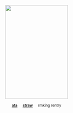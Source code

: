 <div align="center">
 

<img align="center" width="200" height="300" src="https://files.catbox.moe/kh0qsm.png">

<div align="center"> 

<sub> [**ata**](https://inumaki.atabook.org/)⠀⠀[**straw**](https://lovethreat.straw.page)⠀⠀rmking rentry</sub>
